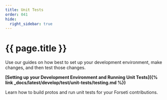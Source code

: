 ```yaml
---
title: Unit Tests
order: 041
hide:
  right_sidebar: true
---
```


# {{ page.title }}

Use our guides on how best to set up your development environment, make changes,
and then test those changes.

**[Setting up your Development Environment and Running Unit Tests]({% link _docs/latest/develop/test/unit-tests/testing.md %})**

Learn how to build protos and run unit tests for your Forseti contributions.
